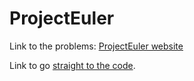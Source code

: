 ProjectEuler
============

Link to the problems: [ProjectEuler website](https://projecteuler.net/)

Link to go [straight to the code](https://github.com/Skepter/ProjectEuler/tree/master/ProjectEuler/src/io/github/Skepter/Problems).
